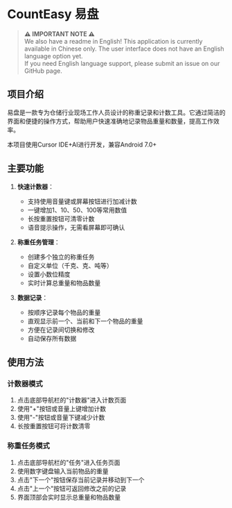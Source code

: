 # CountEasy 易盘

> **⚠️ IMPORTANT NOTE ⚠️**  
> We also have a readme in English!
> This application is currently available in Chinese only. The user interface does not have an English language option yet.  
> If you need English language support, please submit an issue on our GitHub page.

## 项目介绍

易盘是一款专为仓储行业现场工作人员设计的称重记录和计数工具。它通过简洁的界面和便捷的操作方式，帮助用户快速准确地记录物品重量和数量，提高工作效率。

本项目使用Cursor IDE+AI进行开发，兼容Android 7.0+

## 主要功能

1. **快速计数器**：
   - 支持使用音量键或屏幕按钮进行加减计数
   - 一键增加1、10、50、100等常用数值
   - 长按重置按钮可清零计数
   - 语音提示操作，无需看屏幕即可确认

2. **称重任务管理**：
   - 创建多个独立的称重任务
   - 自定义单位（千克、克、吨等）
   - 设置小数位精度
   - 实时计算总重量和物品数量

3. **数据记录**：
   - 按顺序记录每个物品的重量
   - 直观显示前一个、当前和下一个物品的重量
   - 方便在记录间切换和修改
   - 自动保存所有数据

## 使用方法

### 计数器模式

1. 点击底部导航栏的"计数器"进入计数页面
2. 使用"+"按钮或音量上键增加计数
3. 使用"-"按钮或音量下键减少计数
4. 长按重置按钮可将计数清零

### 称重任务模式

1. 点击底部导航栏的"任务"进入任务页面
2. 使用数字键盘输入当前物品的重量
3. 点击"下一个"按钮保存当前记录并移动到下一个
4. 点击"上一个"按钮可返回修改之前的记录
5. 界面顶部会实时显示总重量和物品数量
